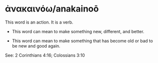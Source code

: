 # ἀνακαινόω/anakainoō
This word is an action. It is a verb.

* This word can mean to make something new, different, and better.

* This word can mean to make something that has become old or bad to be new and good again.

See: 2 Corinthians 4:16; Colossians 3:10